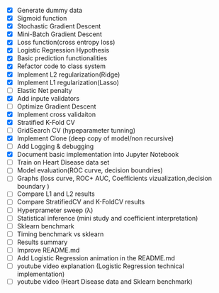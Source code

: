 - [x] Generate dummy data
- [x] Sigmoid function
- [x] Stochastic Gradient Descent
- [x] Mini-Batch Gradient Descent
- [x] Loss function(cross entropy loss) 
- [x] Logistic Regression Hypothesis
- [x] Basic prediction functionalities
- [x] Refactor code to class system
- [x] Implement L2 regularization(Ridge)
- [x] Implement L1 regularization(Lasso)
- [ ] Elastic Net penalty
- [x] Add inpute validators
- [ ] Optimize Gradient Descent 
- [x] Implement cross validaiton 
- [x] Stratified K-Fold CV
- [ ] GridSearch CV (hypeparameter tunning)
- [x] Implement Clone (deep copy of model/non recursive)
- [ ] Add Logging & debugging
- [x] Document basic implementation into Jupyter Notebook
- [ ] Train on Heart Disease data set 
- [ ] Model evaluation(ROC curve, decision boundries)
- [ ] Graphs (loss curve, ROC+ AUC, Coefficients vizualization,decision boundary )
- [ ] Compare L1 and L2 results 
- [ ] Compare StratifiedCV and K-FoldCV results
- [ ] Hyperprameter sweep (λ)
- [ ] Statistical inference (mini study and coefficient interpretation)
- [ ] Sklearn benchmark 
- [ ] Timing benchmark vs sklearn
- [ ] Results summary
- [ ] Improve README.md
- [ ] Add Logistic Regression animation in the README.md
- [ ] youtube video explanation (Logistic Regression technical implementation)
- [ ] youtube video (Heart Disease data and Sklearn benchmark) 
